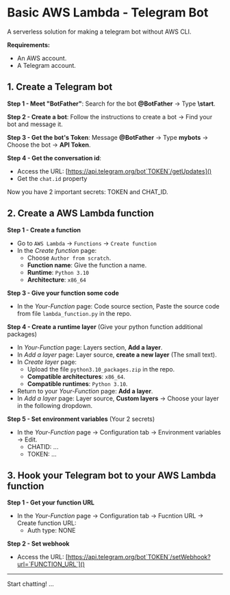 # Basic AWS Lambda - Telegram Bot

A serverless solution for making a telegram bot without AWS CLI.

**Requirements:**
- An AWS account.
- A Telegram account.

## 1. Create a Telegram bot

**Step 1 - Meet "BotFather"**: Search for the bot **@BotFather** $\rightarrow$ Type **\start**.

**Step 2 - Create a bot**: Follow the instructions to create a bot $\rightarrow$ Find your bot and message it.

**Step 3 - Get the bot's Token**: Message **@BotFather** $\rightarrow$ Type **mybots** $\rightarrow$ Choose the bot $\rightarrow$ **API Token**.

**Step 4 - Get the conversation id**:
- Access the URL: [https://api.telegram.org/bot`TOKEN`/getUpdates]()
- Get the `chat.id` property

Now you have 2 important secrets: TOKEN and CHAT_ID.

## 2. Create a AWS Lambda function
**Step 1 - Create a function**
- Go to `AWS Lambda` $\rightarrow$ `Functions` $\rightarrow$ `Create function`
- In the *Create function* page:
  - Choose `Author from scratch`.
  - **Function name**:  Give the function a name.
  - **Runtime**: `Python 3.10`
  - **Architecture**: `x86_64`
  
**Step 3 - Give your function some code**
- In the *Your-Function* page: Code source section, Paste the source code from file `lambda_function.py` in the repo.

**Step 4 - Create a runtime layer** (Give your python function additional packages)
- In *Your-Function* page: Layers section, **Add a layer**.
- In *Add a layer* page: Layer source, **create a new layer** (The small text).
- In *Create layer* page: 
  - Upload the file `python3.10_packages.zip` in the repo.
  - **Compatible architectures**: `x86_64`.
  - **Compatible runtimes**: `Python 3.10`.
- Return to your *Your-Function* page: **Add a layer**.
- In *Add a layer* page: Layer source, **Custom layers** $\rightarrow$ Choose your layer in the following dropdown.

**Step 5 - Set environment variables** (Your 2 secrets)
- In the *Your-Function* page $\rightarrow$ Configuration tab $\rightarrow$ Environment variables $\rightarrow$ Edit.
  - CHATID: ...
  - TOKEN: ...

## 3. Hook your Telegram bot to your AWS Lambda function
**Step 1 - Get your function URL**
- In the *Your-Function* page $\rightarrow$ Configuration tab $\rightarrow$ Fucntion URL $\rightarrow$ Create function URL:
  - Auth type: NONE

**Step 2 - Set webhook**
- Access the URL: [https://api.telegram.org/bot`TOKEN`/setWebhook?url=`FUNCTION_URL`]()

---

Start chatting! ...